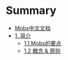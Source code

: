 # Summary

* [Mobx中文文档](README.md)
* [1. 简介](introduction/README.md)
  * [1.1 Mobx的要点](introduction/gist.md)
  * [1.2 概念 & 原则](introduction/concepts.md)
